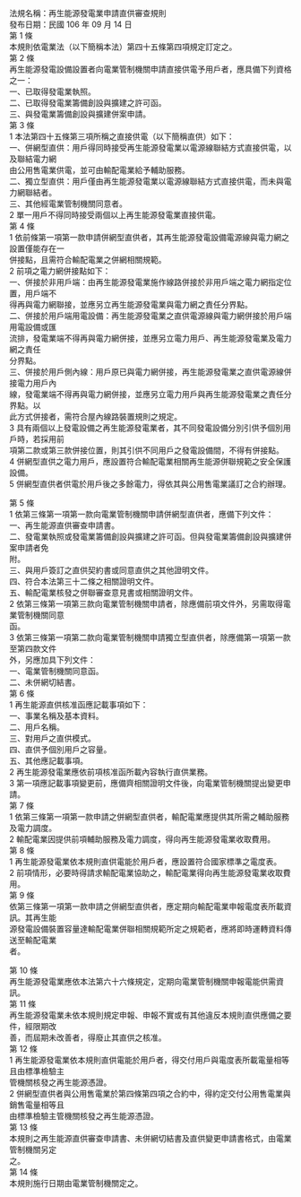 法規名稱：再生能源發電業申請直供審查規則  
發布日期：民國 106 年 09 月 14 日  
第 1 條  
本規則依電業法（以下簡稱本法）第四十五條第四項規定訂定之。  
第 2 條  
再生能源發電設備設置者向電業管制機關申請直接供電予用戶者，應具備下列資格之一：  
一、已取得發電業執照。  
二、已取得發電業籌備創設與擴建之許可函。  
三、與發電業籌備創設與擴建併案申請。  
第 3 條  
1 本法第四十五條第三項所稱之直接供電（以下簡稱直供）如下：  
一、併網型直供：用戶得同時接受再生能源發電業以電源線聯結方式直接供電，以及聯結電力網  
由公用售電業供電，並可由輸配電業給予輔助服務。  
二、獨立型直供：用戶僅由再生能源發電業以電源線聯結方式直接供電，而未與電力網聯結者。  
三、其他經電業管制機關同意者。  
2 單一用戶不得同時接受兩個以上再生能源發電業直接供電。  
第 4 條  
1 依前條第一項第一款申請併網型直供者，其再生能源發電設備電源線與電力網之設置僅能存在一  
併接點，且需符合輸配電業之併網相關規範。  
2 前項之電力網併接點如下：  
一、併接於非用戶端：由再生能源發電業施作線路併接於非用戶端之電力網指定位置，用戶端不  
得再與電力網聯接，並應另立再生能源發電業與電力網之責任分界點。  
二、併接於用戶端用電設備：再生能源發電業之直供電源線與電力網併接於用戶端用電設備或匯  
流排，發電業端不得再與電力網併接，並應另立電力用戶、再生能源發電業及電力網之責任  
分界點。  
三、併接於用戶側內線：用戶原已與電力網併接，再生能源發電業之直供電源線併接電力用戶內  
線，發電業端不得再與電力網併接，並應另立電力用戶與再生能源發電業之責任分界點。以  
此方式併接者，需符合屋內線路裝置規則之規定。  
3 具有兩個以上發電設備之再生能源發電業者，其不同發電設備分別引供予個別用戶時，若採用前  
項第二款或第三款併接位置，則其引供不同用戶之發電設備間，不得有併接點。  
4 併網型直供之電力用戶，應設置符合輸配電業相關再生能源併聯規範之安全保護設備。  
5 併網型直供者供電於用戶後之多餘電力，得依其與公用售電業議訂之合約辦理。  


第 5 條  
1 依第三條第一項第一款向電業管制機關申請併網型直供者，應備下列文件：  
一、再生能源直供審查申請書。  
二、發電業執照或發電業籌備創設與擴建之許可函。但與發電業籌備創設與擴建併案申請者免  
附。  
三、與用戶簽訂之直供契約書或同意直供之其他證明文件。  
四、符合本法第三十二條之相關證明文件。  
五、輸配電業核發之併聯審查意見書或相關證明文件。  
2 依第三條第一項第三款向電業管制機關申請者，除應備前項文件外，另需取得電業管制機關同意  
函。  
3 依第三條第一項第二款向電業管制機關申請獨立型直供者，除應備第一項第一款至第四款文件  
外，另應加具下列文件：  
一、電業管制機關同意函。  
二、未併網切結書。  
第 6 條  
1 再生能源直供核准函應記載事項如下：  
一、事業名稱及基本資料。  
二、用戶名稱。  
三、對用戶之直供模式。  
四、直供予個別用戶之容量。  
五、其他應記載事項。  
2 再生能源發電業應依前項核准函所載內容執行直供業務。  
3 第一項應記載事項變更前，應備齊相關證明文件後，向電業管制機關提出變更申請。  
第 7 條  
1 依第三條第一項第一款申請之併網型直供者，輸配電業應提供其所需之輔助服務及電力調度。  
2 輸配電業因提供前項輔助服務及電力調度，得向再生能源發電業收取費用。  
第 8 條  
1 再生能源發電業依本規則直供電能於用戶者，應設置符合國家標準之電度表。  
2 前項情形，必要時得請求輸配電業協助之，輸配電業得向再生能源發電業收取費用。  
第 9 條  
依第三條第一項第一款申請之併網型直供者，應定期向輸配電業申報電度表所載資訊。其再生能  
源發電設備裝置容量達輸配電業併聯相關規範所定之規範者，應將即時運轉資料傳送至輸配電業  
者。  


第 10 條  
再生能源發電業應依本法第六十六條規定，定期向電業管制機關申報電能供需資訊。  
第 11 條  
再生能源發電業未依本規則規定申報、申報不實或有其他違反本規則直供應備之要件，經限期改  
善，而屆期未改善者，得廢止其直供之核准。  
第 12 條  
1 再生能源發電業依本規則直供電能於用戶者，得交付用戶與電度表所載電量相等且由標準檢驗主  
管機關核發之再生能源憑證。  
2 併網型直供者與公用售電業於第四條第四項之合約中，得約定交付公用售電業與銷售電量相等且  
由標準檢驗主管機關核發之再生能源憑證。  
第 13 條  
本規則之再生能源直供審查申請書、未併網切結書及直供變更申請書格式，由電業管制機關另定  
之。  
第 14 條  
本規則施行日期由電業管制機關定之。  


